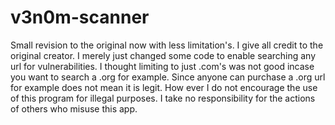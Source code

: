 # v3n0m-scanner
Small revision to the original now with less limitation's.
I give all credit to the original creator. I merely just changed some code to enable searching any url for vulnerabilities.
I thought limiting to just .com's was not good incase you want to search a .org for example. Since anyone can purchase a .org url for example does not mean it is legit. How ever I do not encourage the use of this program for illegal purposes.
I take no responsibility for the actions of others who misuse this app.
